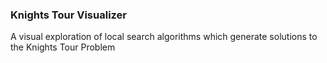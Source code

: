 ### Knights Tour Visualizer

A visual exploration of local search algorithms which generate solutions to the
Knights Tour Problem
